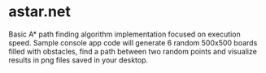 # astar.net
Basic  A* path finding algorithm implementation focused on execution speed. Sample console app code will generate 6 random 500x500 boards filled with obstacles, find a path between two random points and visualize results in png files saved in your desktop.

